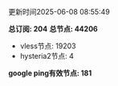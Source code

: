 更新时间2025-06-08 08:55:49

**总订阅: 204**
**总节点: 44206**
- vless节点: 19203
- hysteria2节点: 4

**google ping有效节点: 181**

